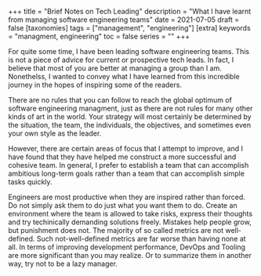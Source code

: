 +++
title = "Brief Notes on Tech Leading"
description = "What I have learnt from managing software engineering teams"
date = 2021-07-05
draft = false
[taxonomies]
tags = ["management", "engineering"]
[extra]
keywords = "managment, engineering"
toc = false
series = ""
+++

For quite some time, I have been leading software engineering teams. This is not a piece of advice for current or prospective tech leads. In fact, I believe that most of you are better at managing a group than I am. Nonethelss, I wanted to convey what I have learned from this incredible journey in the hopes of inspiring some of the readers.

There are no rules that you can follow to reach the global optimum of software engineering managment, just as there are not rules for many other kinds of art in the world. Your strategy will most certainly be determined by the situation, the team, the individuals, the objectives, and sometimes even your own style as the leader.

However, there are certain areas of focus that I attempt to improve, and I have found that they have helped me construct a more successful and cohesive team. In general, I prefer to establish a team that can accomplish ambitious long-term goals rather than a team that can accomplish simple tasks quickly.

Engineers are most productive when they are inspired rather than forced. Do not simply ask them to do just what you want them to do.
Create an environment where the team is allowed to take risks, express their thoughts and try techinically demanding solutions freely. Mistakes help people grow, but punishment does not.
The majority of so called metrics are not well-defined. Such not-well-defined metrics are far worse than having none at all.
In terms of improving development performance, DevOps and Tooling are more significant than you may realize.
Or to summarize them in another way, try not to be a lazy manager.
